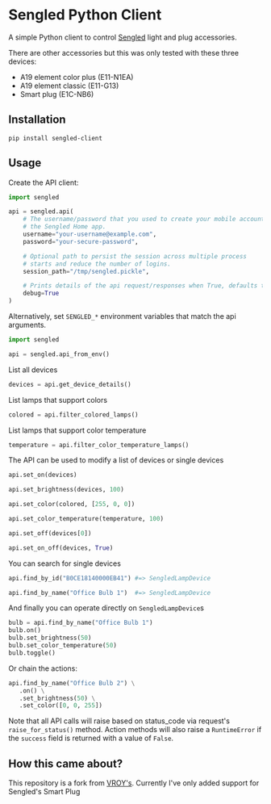 # Sengled Python Client

A simple Python client to control [Sengled](https://sengled.com) light and plug accessories.

There are other accessories but this was only tested with these three devices:

* A19 element color plus (E11-N1EA)
* A19 element classic (E11-G13)
* Smart plug (E1C-NB6)

## Installation

```
pip install sengled-client
```

## Usage

Create the API client:

```python
import sengled

api = sengled.api(
    # The username/password that you used to create your mobile account in
    # the Sengled Home app.
    username="your-username@example.com",
    password="your-secure-password",

    # Optional path to persist the session across multiple process
    # starts and reduce the number of logins.
    session_path="/tmp/sengled.pickle",

    # Prints details of the api request/responses when True, defaults to false.
    debug=True
)
```

Alternatively, set `SENGLED_*` environment variables that match the api arguments.

```python
import sengled

api = sengled.api_from_env()
```

List all devices

```python
devices = api.get_device_details()
```

List lamps that support colors

```python
colored = api.filter_colored_lamps()
```

List lamps that support color temperature

```python
temperature = api.filter_color_temperature_lamps()
```

The API can be used to modify a list of devices or single devices

```python
api.set_on(devices)

api.set_brightness(devices, 100)

api.set_color(colored, [255, 0, 0])

api.set_color_temperature(temperature, 100)

api.set_off(devices[0])

api.set_on_off(devices, True)
```

You can search for single devices

```python
api.find_by_id("B0CE18140000EB41") #=> SengledLampDevice

api.find_by_name("Office Bulb 1")  #=> SengledLampDevice
```

And finally you can operate directly on `SengledLampDevice`s

```python
bulb = api.find_by_name("Office Bulb 1")
bulb.on()
bulb.set_brightness(50)
bulb.set_color_temperature(50)
bulb.toggle()
```

Or chain the actions:

```python
api.find_by_name("Office Bulb 2") \
   .on() \
   .set_brightness(50) \
   .set_color([0, 0, 255])
```

Note that all API calls will raise based on status_code via request's
`raise_for_status()` method. Action methods will also raise a `RuntimeError`
if the `success` field is returned with a value of `False`.


## How this came about?

This repository is a fork from [VROY's](https://github.com/vroy/python-sengled-client). Currently I've only added support for Sengled's Smart Plug